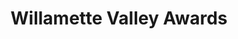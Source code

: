 ---
title: "Willamette Valley Awards"
url: /springfield/willamette-valley-awards/
shop: Allgemein
---